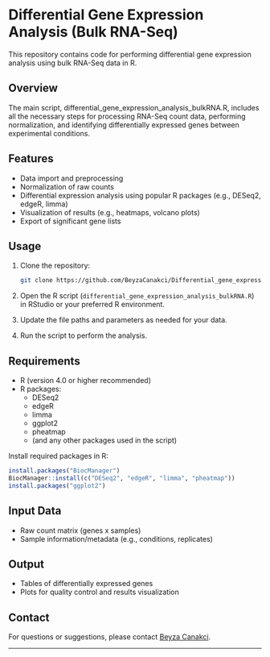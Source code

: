 
# Differential Gene Expression Analysis (Bulk RNA-Seq)

This repository contains code for performing differential gene expression analysis using bulk RNA-Seq data in R.

## Overview

The main script, differential_gene_expression_analysis_bulkRNA.R, includes all the necessary steps for processing RNA-Seq count data, performing normalization, and identifying differentially expressed genes between experimental conditions.

## Features

- Data import and preprocessing  
- Normalization of raw counts  
- Differential expression analysis using popular R packages (e.g., DESeq2, edgeR, limma)  
- Visualization of results (e.g., heatmaps, volcano plots)  
- Export of significant gene lists

## Usage

1. Clone the repository:
   ```bash
   git clone https://github.com/BeyzaCanakci/Differential_gene_expression.git
   ```

2. Open the R script (`differential_gene_expression_analysis_bulkRNA.R`) in RStudio or your preferred R environment.

3. Update the file paths and parameters as needed for your data.

4. Run the script to perform the analysis.

## Requirements

- R (version 4.0 or higher recommended)
- R packages:
  - DESeq2
  - edgeR
  - limma
  - ggplot2
  - pheatmap
  - (and any other packages used in the script)

Install required packages in R:
```R
install.packages("BiocManager")
BiocManager::install(c("DESeq2", "edgeR", "limma", "pheatmap"))
install.packages("ggplot2")
```

## Input Data

- Raw count matrix (genes x samples)
- Sample information/metadata (e.g., conditions, replicates)

## Output

- Tables of differentially expressed genes
- Plots for quality control and results visualization


## Contact

For questions or suggestions, please contact [Beyza Canakci](https://github.com/BeyzaCanakci).

---
